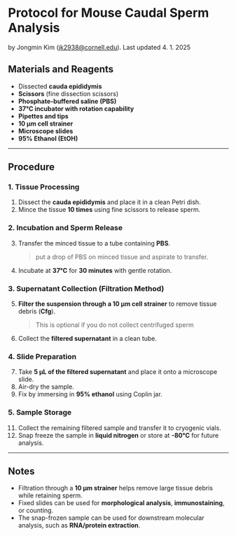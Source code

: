# Protocol for Mouse Caudal Sperm Analysis

by Jongmin Kim (jk2938@cornell.edu). Last updated 4. 1. 2025

## Materials and Reagents  
- Dissected **cauda epididymis**  
- **Scissors** (fine dissection scissors)  
- **Phosphate-buffered saline (PBS)**  
- **37°C incubator with rotation capability**  
- **Pipettes and tips**  
- **10 µm cell strainer**  
- **Microscope slides**  
- **95% Ethanol (EtOH)**  

---

## Procedure  

### 1. Tissue Processing  
1. Dissect the **cauda epididymis** and place it in a clean Petri dish.  
2. Mince the tissue **10 times** using fine scissors to release sperm.  

### 2. Incubation and Sperm Release  
3. Transfer the minced tissue to a tube containing **PBS**.
    > put a drop of PBS on minced tissue and aspirate to transfer. 
4. Incubate at **37°C** for **30 minutes** with gentle rotation.  

### 3. Supernatant Collection (Filtration Method)  
5. **Filter the suspension through a 10 µm cell strainer** to remove tissue debris (**Cfg**).
    > This is optional if you do not collect centrifuged sperm  
7. Collect the **filtered supernatant** in a clean tube.  

### 4. Slide Preparation  
7. Take **5 µL of the filtered supernatant** and place it onto a microscope slide.  
8. Air-dry the sample.  
9. Fix by immersing in **95% ethanol** using Coplin jar.  

### 5. Sample Storage  
11. Collect the remaining filtered sample and transfer it to cryogenic vials.  
12. Snap freeze the sample in **liquid nitrogen** or store at **-80°C** for future analysis.  

---

## Notes  
- Filtration through a **10 µm strainer** helps remove large tissue debris while retaining sperm.  
- Fixed slides can be used for **morphological analysis**, **immunostaining**, or counting.  
- The snap-frozen sample can be used for downstream molecular analysis, such as **RNA/protein extraction**. 
